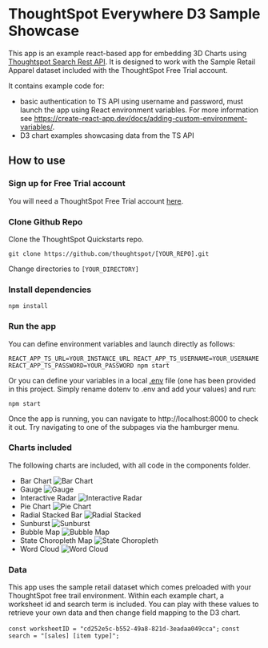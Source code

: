 # ThoughtSpot Everywhere D3 Sample Showcase
This app is an example react-based app for embedding 3D Charts using [Thoughtspot Search Rest API](https://developers.thoughtspot.com/docs/?pageid=search-data-api). It is designed to work with the Sample Retail Apparel dataset included with the ThoughtSpot Free Trial account.

It contains example code for:
- basic authentication to TS API using username and password, must launch the app using React environment variables. For more information see https://create-react-app.dev/docs/adding-custom-environment-variables/.
- D3 chart examples showcasing data from the TS API



## How to use

### Sign up for Free Trial account
You will need a ThoughtSpot Free Trial account [here](https://www.thoughtspot.com/trial). 

### Clone Github Repo
Clone the ThoughtSpot Quickstarts repo.

`git clone https://github.com/thoughtspot/[YOUR_REPO].git`

Change directories to `[YOUR_DIRECTORY]`


### Install dependencies

`npm install`


 ### Run the app

You can define environment variables and launch directly as follows:

 `REACT_APP_TS_URL=YOUR_INSTANCE_URL REACT_APP_TS_USERNAME=YOUR_USERNAME REACT_APP_TS_PASSWORD=YOUR_PASSWORD npm start`

Or you can define your variables in a local [.env](https://create-react-app.dev/docs/adding-custom-environment-variables/) file (one has been provided in this project. Simply rename dotenv to .env and add your values) and run:

 `npm start`

Once the app is running, you can navigate to http://localhost:8000 to check it out. Try navigating to one of the subpages via the hamburger menu.

### Charts included

The following charts are included, with all code in the components folder.
* Bar Chart
![Bar Chart](screenshots/barchart.png)
* Gauge
![Gauge](screenshots/gauge.png)
* Interactive Radar
![Interactive Radar](screenshots/interactive-radar.png)
* Pie Chart
![Pie Chart](screenshots/pie-chart.png)
* Radial Stacked Bar
![Radial Stacked](screenshots/radial-stacked.png)
* Sunburst
![Sunburst](screenshots/sunburst.png)
* Bubble Map
![Bubble Map](screenshots/bubble-map.png)
* State Choropleth Map
![State Choropleth](screenshots/choropleth.png)
* Word Cloud
![Word Cloud](screenshots/wordcloud.png)

### Data
This app uses the sample retail dataset which comes preloaded with your ThoughtSpot free trail environment. Within each example chart, a worksheet id and search term is included. You can play with these values to retrieve your own data and then change field mapping to the D3 chart.

`const worksheetID = "cd252e5c-b552-49a8-821d-3eadaa049cca";`
`const search = "[sales] [item type]";`

